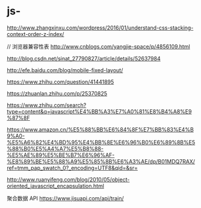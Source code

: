 # js-
http://www.zhangxinxu.com/wordpress/2016/01/understand-css-stacking-context-order-z-index/

// 浏览器兼容性表
http://www.cnblogs.com/yangjie-space/p/4856109.html


http://blog.csdn.net/sinat_27790827/article/details/52637984  


http://efe.baidu.com/blog/mobile-fixed-layout/


https://www.zhihu.com/question/41441895

https://zhuanlan.zhihu.com/p/25370825

https://www.zhihu.com/search?type=content&q=javascript%E4%BB%A3%E7%A0%81%E8%B4%A8%E9%87%8F

https://www.amazon.cn/%E5%88%BB%E6%84%8F%E7%BB%83%E4%B9%A0-%E5%A6%82%E4%BD%95%E4%BB%8E%E6%96%B0%E6%89%8B%E5%88%B0%E5%A4%A7%E5%B8%88-%E5%AE%89%E5%BE%B7%E6%96%AF-%E8%89%BE%E5%88%A9%E5%85%8B%E6%A3%AE/dp/B01MDQ7RAX/ref=tmm_pap_swatch_0?_encoding=UTF8&qid=&sr=

http://www.ruanyifeng.com/blog/2010/05/object-oriented_javascript_encapsulation.html


聚合数据 API
https://www.jisuapi.com/api/train/
